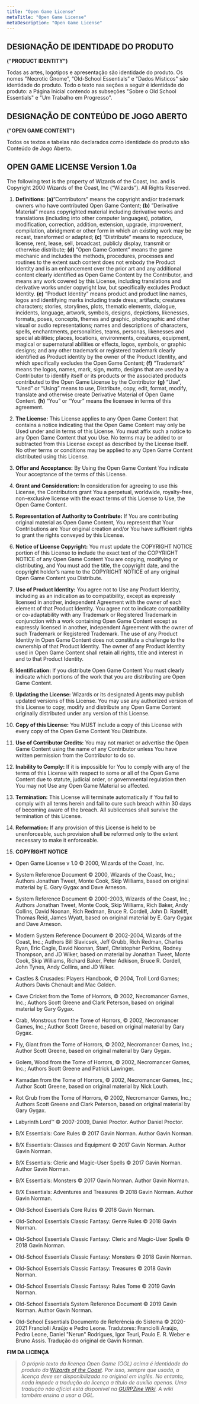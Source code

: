```yaml
---
title: "Open Game License"
metaTitle: "Open Game License"
metaDescription: "Open Game License"
---
```


## DESIGNAÇÃO DE IDENTIDADE DO PRODUTO
**("PRODUCT IDENTITY")**

Todas as artes, logotipos e apresentação são identidade do produto. Os nomes "Necrotic Gnome”, “Old-School Essentials” e "Dados Místicos" são identidade do produto. Todo o texto nas seções a seguir é identidade do produto: a Página Inicial contendo as subseções "Sobre o Old School Essentials" e "Um Trabalho em Progresso".

## DESIGNAÇÃO DE CONTEÚDO DE JOGO ABERTO
**("OPEN GAME CONTENT")**

Todos os textos e tabelas não declarados como identidade do produto são Conteúdo de Jogo Aberto.

## OPEN GAME LICENSE Version 1.0a

The following text is the property of Wizards of the Coast, Inc. and is Copyright 2000 Wizards of the Coast, Inc (“Wizards”). All Rights Reserved.

1. **Definitions:** **(a)**”Contributors” means the copyright and/or trademark owners who have contributed Open Game Content; **(b)** ”Derivative Material” means copyrighted material including derivative works and translations (including into other computer languages), potation, modification, correction, addition, extension, upgrade, improvement, compilation, abridgment or other form in which an existing work may be recast, transformed or adapted; **(c)** “Distribute” means to reproduce, license, rent, lease, sell, broadcast, publicly display, transmit or otherwise distribute; **(d)** ”Open Game Content” means the game mechanic and includes the methods, procedures, processes and routines to the extent such content does not embody the Product Identity and is an enhancement over the prior art and any additional content clearly identified as Open Game Content by the Contributor, and means any work covered by this License, including translations and derivative works under copyright law, but specifically excludes Product Identity. **(e)** “Product Identity” means product and product line names, logos and identifying marks including trade dress; artifacts; creatures characters; stories, storylines, plots, thematic elements, dialogue, incidents, language, artwork, symbols, designs, depictions, likenesses, formats, poses, concepts, themes and graphic, photographic and other visual or audio representations; names and descriptions of characters, spells, enchantments, personalities, teams, personas, likenesses and special abilities; places, locations, environments, creatures, equipment, magical or supernatural abilities or effects, logos, symbols, or graphic designs; and any other trademark or registered trademark clearly identified as Product identity by the owner of the Product Identity, and which specifically excludes the Open Game Content; **(f)** “Trademark” means the logos, names, mark, sign, motto, designs that are used by a Contributor to identify itself or its products or the associated products contributed to the Open Game License by the Contributor **(g)** “Use”, “Used” or “Using” means to use, Distribute, copy, edit, format, modify, translate and otherwise create Derivative Material of Open Game Content. **(h)** “You” or “Your” means the licensee in terms of this agreement.

2. **The License:** This License applies to any Open Game Content that contains a notice indicating that the Open Game Content may only be Used under and in terms of this License. You must affix such a notice to any Open Game Content that you Use. No terms may be added to or subtracted from this License except as described by the License itself. No other terms or conditions may be applied to any Open Game Content distributed using this License.

3. **Offer and Acceptance:** By Using the Open Game Content You indicate Your acceptance of the terms of this License.

4. **Grant and Consideration:** In consideration for agreeing to use this License, the Contributors grant You a perpetual, worldwide, royalty-free, non-exclusive license with the exact terms of this License to Use, the Open Game Content.

5. **Representation of Authority to Contribute:** If You are contributing original material as Open Game Content, You represent that Your Contributions are Your original creation and/or You have sufficient rights to grant the rights conveyed by this License.

6. **Notice of License Copyright:** You must update the COPYRIGHT NOTICE portion of this License to include the exact text of the COPYRIGHT NOTICE of any Open Game Content You are copying, modifying or distributing, and You must add the title, the copyright date, and the copyright holder’s name to the COPYRIGHT NOTICE of any original Open Game Content you Distribute.

7. **Use of Product Identity:** You agree not to Use any Product Identity, including as an indication as to compatibility, except as expressly licensed in another, independent Agreement with the owner of each element of that Product Identity. You agree not to indicate compatibility or co-adaptability with any Trademark or Registered Trademark in conjunction with a work containing Open Game Content except as expressly licensed in another, independent Agreement with the owner of such Trademark or Registered Trademark. The use of any Product Identity in Open Game Content does not constitute a challenge to the ownership of that Product Identity. The owner of any Product Identity used in Open Game Content shall retain all rights, title and interest in and to that Product Identity.

8. **Identification:** If you distribute Open Game Content You must clearly indicate which portions of the work that you are distributing are Open Game Content.

9. **Updating the License:** Wizards or its designated Agents may publish updated versions of this License. You may use any authorized version of this License to copy, modify and distribute any Open Game Content originally distributed under any version of this License.

10. **Copy of this License:** You MUST include a copy of this License with every copy of the Open Game Content You Distribute.

11. **Use of Contributor Credits:** You may not market or advertise the Open Game Content using the name of any Contributor unless You have written permission from the Contributor to do so.

12. **Inability to Comply:** If it is impossible for You to comply with any of the terms of this License with respect to some or all of the Open Game Content due to statute, judicial order, or governmental regulation then You may not Use any Open Game Material so affected.

13. **Termination:** This License will terminate automatically if You fail to comply with all terms herein and fail to cure such breach within 30 days of becoming aware of the breach. All sublicenses shall survive the termination of this License.

14. **Reformation:** If any provision of this License is held to be unenforceable, such provision shall be reformed only to the extent necessary to make it enforceable.

15. **COPYRIGHT NOTICE**

* Open Game License v 1.0 © 2000, Wizards of the Coast, Inc.

* System Reference Document © 2000, Wizards of the Coast, Inc.; Authors Jonathan Tweet, Monte Cook, Skip Williams, based on original material by E. Gary Gygax and Dave Arneson.

* System Reference Document © 2000-2003, Wizards of the Coast, Inc.; Authors Jonathan Tweet, Monte Cook, Skip Williams, Rich Baker, Andy Collins, David Noonan, Rich Redman, Bruce R. Cordell, John D. Rateliff, Thomas Reid, James Wyatt, based on original material by E. Gary Gygax and Dave Arneson.

* Modern System Reference Document © 2002-2004, Wizards of the Coast, Inc.; Authors Bill Slavicsek, Jeff Grubb, Rich Redman, Charles Ryan, Eric Cagle, David Noonan, Stan!, Christopher Perkins, Rodney Thompson, and JD Wiker, based on material by Jonathan Tweet, Monte Cook, Skip Williams, Richard Baker, Peter Adkison, Bruce R. Cordell, John Tynes, Andy Collins, and JD Wiker.

* Castles & Crusades: Players Handbook, © 2004, Troll Lord Games; Authors Davis Chenault and Mac Golden.

* Cave Cricket from the Tome of Horrors, © 2002, Necromancer Games, Inc.; Authors Scott Greene and Clark Peterson, based on original material by Gary Gygax.

* Crab, Monstrous from the Tome of Horrors, © 2002, Necromancer Games, Inc.; Author Scott Greene, based on original material by Gary Gygax.

* Fly, Giant from the Tome of Horrors, © 2002, Necromancer Games, Inc.; Author Scott Greene, based on original material by Gary Gygax.

* Golem, Wood from the Tome of Horrors, © 2002, Necromancer Games, Inc.; Authors Scott Greene and Patrick Lawinger.

* Kamadan from the Tome of Horrors, © 2002, Necromancer Games, Inc.; Author Scott Greene, based on original material by Nick Louth.

* Rot Grub from the Tome of Horrors, © 2002, Necromancer Games, Inc.; Authors Scott Greene and Clark Peterson, based on original material by Gary Gygax.

* Labyrinth Lord™ © 2007-2009, Daniel Proctor. Author Daniel Proctor.

* B/X Essentials: Core Rules © 2017 Gavin Norman. Author Gavin Norman.

* B/X Essentials: Classes and Equipment © 2017 Gavin Norman. Author Gavin Norman.

* B/X Essentials: Cleric and Magic-User Spells © 2017 Gavin Norman. Author Gavin Norman.

* B/X Essentials: Monsters © 2017 Gavin Norman. Author Gavin Norman.

* B/X Essentials: Adventures and Treasures © 2018 Gavin Norman. Author Gavin Norman.

* Old-School Essentials Core Rules © 2018 Gavin Norman.

* Old-School Essentials Classic Fantasy: Genre Rules © 2018 Gavin Norman.

* Old-School Essentials Classic Fantasy: Cleric and Magic-User Spells © 2018 Gavin Norman.

* Old-School Essentials Classic Fantasy: Monsters © 2018 Gavin Norman.

* Old-School Essentials Classic Fantasy: Treasures © 2018 Gavin Norman.

* Old-School Essentials Classic Fantasy: Rules Tome © 2019 Gavin Norman.

* Old-School Essentials System Reference Document © 2019 Gavin Norman. Author Gavin Norman.

* Old-School Essentials Documento de Referência do Sistema © 2020-2021 Franciolli Araújo e Pedro Leone. Tradutores: Franciolli Araújo, Pedro Leone, Daniel "Nerun" Rodrigues, Igor Teuri, Paulo E. R. Weber e Bruno Assis. Tradução do original de Gavin Norman.

**FIM DA LICENÇA**

> *O próprio texto da licença Open Game (OGL) acima é identidade do produto da [Wizards of the Coast](https://company.wizards.com). Por isso, sempre que usada, a licença deve ser disponibilizada no original em inglês. No entanto, nada impede a tradução da licença a título de auxílio apenas. Uma tradução não oficial está disponível na [GURPZine Wiki](https://www.gurpzine.com.br/wiki/doku.php?id=direito:open_game_license_ipsum#traducao_nao-oficial). A wiki também ensina a usar a OGL.*
